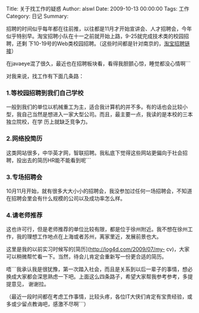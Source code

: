 Title: 关于找工作的疑惑
Author: alswl
Date: 2009-10-13 00:00:00
Tags: 工作
Category: 日记
Summary: 

招聘的时间似乎每年都在往前推，以往都是11月才开始宣讲会、人才招聘会，今年似乎特别早。淘宝招聘小队在十一之前就开始上路，9-25就完成技术类的校园招聘，还剩
下10-19号的Web类校园招聘。（这些时间都是针对南京的，[淘宝招聘链接](http://www.join-alibaba.com/)）

在javaeye混了很久，最近也在招聘板块看，看得我胆颤心惊，睡觉都没心情啊```

对我来说，找工作有下面几条路：

### 1.等校园招聘到我们自己学校

一般到我们的单位以机械重工为主，适合我计算机的并不多。有的话也会比较小型，我自己当然是想进入一家大型公司。而且，最主要一点，我读的是本校的三本独立院校，在学
历上就缺乏竞争力。

### 2.网络投简历

这类网站很多，中华英才网，智联招聘。我私底下觉得这些网站更偏向于社会招聘，投出去的简历HR能不能看到呢```

### 3.专场招聘会

10月11月开始，就有很多大大小小的招聘会，我没参加过任何一场招聘会，不知道在招聘会里会有什么规模的公司以及成功率怎么样。

### 4.请老师推荐

这也许可行，但是老师推荐的单位比较有限，都是位于徐州附近。我不想在徐州工作，我的理想工作地点在上海或者苏州，离家里近，发展前景也大。

这里是我的以前实习时候写的[简历](http://log4d.com/2009/07/my-
cv)，大家可以稍微帮忙看一下。当然，待会儿肯定会重新写一份更合适的简历。

唔```我承认我是很犹豫，第一次踏入社会，而且是关系到以后一辈子的事情，想必换成大家都会深思熟虑一下吧。上面这么四条路子，希望大家帮我参考参考，多提提意见，
谢谢拉。

（最近一段时间都在考虑工作事情，比较头疼，各位IT大侠们肯定有宝贵经验，或多或少留点教诲吧，感激不尽啊```）

